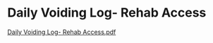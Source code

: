 # Daily Voiding Log- Rehab Access

[Daily Voiding Log- Rehab Access.pdf](Daily%20Voiding%20Log-%20Rehab%20Access%20b711ed6173cb4ce2abf8fa0f19711fb4/Daily_Voiding_Log-_Rehab_Access.pdf)
